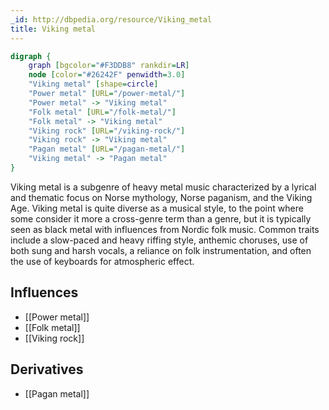 ```yaml
---
_id: http://dbpedia.org/resource/Viking_metal
title: Viking metal
---
```


```dot
digraph {
	graph [bgcolor="#F3DDB8" rankdir=LR]
	node [color="#26242F" penwidth=3.0]
	"Viking metal" [shape=circle]
	"Power metal" [URL="/power-metal/"]
	"Power metal" -> "Viking metal"
	"Folk metal" [URL="/folk-metal/"]
	"Folk metal" -> "Viking metal"
	"Viking rock" [URL="/viking-rock/"]
	"Viking rock" -> "Viking metal"
	"Pagan metal" [URL="/pagan-metal/"]
	"Viking metal" -> "Pagan metal"
}
```

Viking metal is a subgenre of heavy metal music characterized by a lyrical and thematic focus on Norse mythology, Norse paganism, and the Viking Age. Viking metal is quite diverse as a musical style, to the point where some consider it more a cross-genre term than a genre, but it is typically seen as black metal with influences from Nordic folk music. Common traits include a slow-paced and heavy riffing style, anthemic choruses, use of both sung and harsh vocals, a reliance on folk instrumentation, and often the use of keyboards for atmospheric effect.

## Influences

- [[Power metal]]
- [[Folk metal]]
- [[Viking rock]]

## Derivatives

- [[Pagan metal]]
